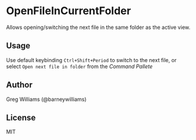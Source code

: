 OpenFileInCurrentFolder
=======================

Allows opening/switching the next file in the same folder as the active view.

Usage
-----
Use default keybinding `Ctrl+Shift+Period` to switch to the next file, or select `Open next file in folder` from the _Command Pallete_

Author
------
Greg Williams (@barneywilliams)

License
-------
MIT
